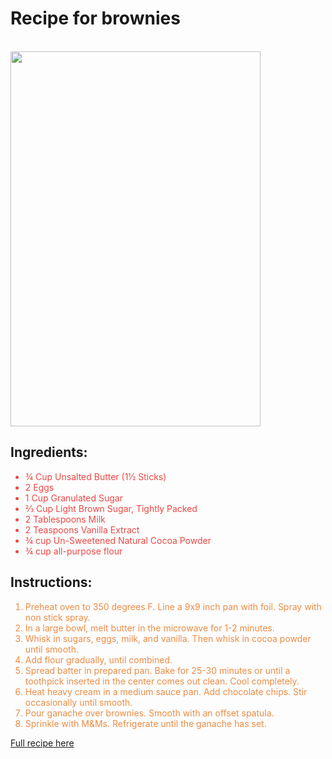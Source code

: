 <html>
  
<head>

</head>

<body>
<h1> Recipe for brownies </h1> <br />

<img src= "http://www.bakingbeauty.net/wp-content/uploads/2014/08/Cosmic_brownies_3-721x1024.jpg" width="400" height="600"/>

<h2> Ingredients: </h2>
<ul style="color: #ED4744;">
  <li> ¾ Cup Unsalted Butter (1½ Sticks) </li>
  <li> 2 Eggs </li>
  <li> 1 Cup Granulated Sugar </li>
  <li> ⅔ Cup Light Brown Sugar, Tightly Packed </li>
  <li> 2 Tablespoons Milk </li>
  <li> 2 Teaspoons Vanilla Extract </li>
  <li> ¾ cup Un-Sweetened Natural Cocoa Powder </li>
  <li> ¾ cup all-purpose flour </li>
</ul>
 
<h2> Instructions: </h2>
<ol style="color: #ED8B44;">
  <li> Preheat oven to 350 degrees F. Line a 9x9 inch pan with foil. Spray with non stick spray. </li>
  <li> In a large bowl, melt butter in the microwave for 1-2 minutes. </li>
  <li> Whisk in sugars, eggs, milk, and vanilla. Then whisk in cocoa powder until smooth. </li>
  <li> Add flour gradually, until combined. </li>
  <li> Spread batter in prepared pan. Bake for 25-30 minutes or until a toothpick inserted in the center comes out clean. Cool completely. </li>
  <li> Heat heavy cream in a medium sauce pan. Add chocolate chips. Stir occasionally until smooth. </li>
  <li> Pour ganache over brownies. Smooth with an offset spatula. </li>
  <li> Sprinkle with M&Ms. Refrigerate until the ganache has set. </li>
</ol>

<a href= "http://www.bakingbeauty.net/copycat-cosmic-brownies/">Full recipe here </a>

</body>
</html>
